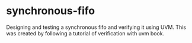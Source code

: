 # synchronous-fifo
Designing and testing a synchronous fifo and verifying it using UVM. This was created by following a tutorial of verification with uvm book.
